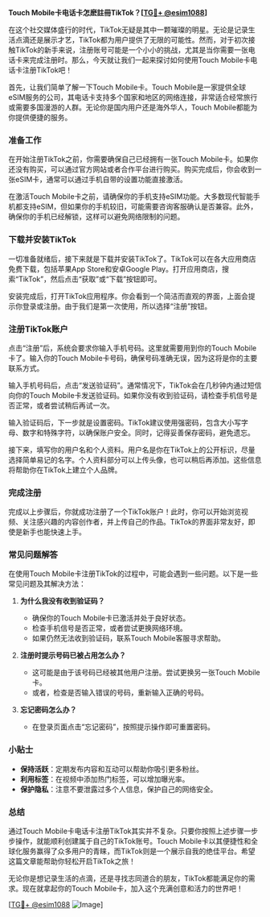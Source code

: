 **Touch Mobile卡电话卡怎麽註冊TikTok？[[TG💪+ @esim1088](https://t.me/s/esim1088)]**

在这个社交媒体盛行的时代，TikTok无疑是其中一颗璀璨的明星。无论是记录生活点滴还是展示才艺，TikTok都为用户提供了无限的可能性。然而，对于初次接触TikTok的新手来说，注册账号可能是一个小小的挑战，尤其是当你需要一张电话卡来完成注册时。那么，今天就让我们一起来探讨如何使用Touch Mobile卡电话卡注册TikTok吧！

首先，让我们简单了解一下Touch Mobile卡。Touch Mobile是一家提供全球eSIM服务的公司，其电话卡支持多个国家和地区的网络连接，非常适合经常旅行或需要多国漫游的人群。无论你是国内用户还是海外华人，Touch Mobile都能为你提供便捷的服务。

### 准备工作

在开始注册TikTok之前，你需要确保自己已经拥有一张Touch Mobile卡。如果你还没有购买，可以通过官方网站或者合作平台进行购买。购买完成后，你会收到一张eSIM卡，通常可以通过手机自带的设置功能直接激活。

在激活Touch Mobile卡之前，请确保你的手机支持eSIM功能。大多数现代智能手机都支持eSIM，但如果你的手机较旧，可能需要咨询客服确认是否兼容。此外，确保你的手机已经解锁，这样可以避免网络限制的问题。

### 下载并安装TikTok

一切准备就绪后，接下来就是下载并安装TikTok了。TikTok可以在各大应用商店免费下载，包括苹果App Store和安卓Google Play。打开应用商店，搜索“TikTok”，然后点击“获取”或“下载”按钮即可。

安装完成后，打开TikTok应用程序。你会看到一个简洁而直观的界面，上面会提示你登录或注册。由于我们是第一次使用，所以选择“注册”按钮。

### 注册TikTok账户

点击“注册”后，系统会要求你输入手机号码。这里就需要用到你的Touch Mobile卡了。输入你的Touch Mobile卡号码，确保号码准确无误，因为这将是你的主要联系方式。

输入手机号码后，点击“发送验证码”。通常情况下，TikTok会在几秒钟内通过短信向你的Touch Mobile卡发送验证码。如果你没有收到验证码，请检查手机信号是否正常，或者尝试稍后再试一次。

输入验证码后，下一步就是设置密码。TikTok建议使用强密码，包含大小写字母、数字和特殊字符，以确保账户安全。同时，记得妥善保存密码，避免遗忘。

接下来，填写你的用户名和个人资料。用户名是你在TikTok上的公开标识，尽量选择简单易记的名字。个人资料部分可以上传头像，也可以稍后再添加。这些信息将帮助你在TikTok上建立个人品牌。

### 完成注册

完成以上步骤后，你就成功注册了一个TikTok账户！此时，你可以开始浏览视频、关注感兴趣的内容创作者，并上传自己的作品。TikTok的界面非常友好，即使是新手也能快速上手。

### 常见问题解答

在使用Touch Mobile卡注册TikTok的过程中，可能会遇到一些问题。以下是一些常见问题及其解决方法：

1. **为什么我没有收到验证码？**
   - 确保你的Touch Mobile卡已激活并处于良好状态。
   - 检查手机信号是否正常，或者尝试更换网络环境。
   - 如果仍然无法收到验证码，联系Touch Mobile客服寻求帮助。

2. **注册时提示号码已被占用怎么办？**
   - 这可能是由于该号码已经被其他用户注册。尝试更换另一张Touch Mobile卡。
   - 或者，检查是否输入错误的号码，重新输入正确的号码。

3. **忘记密码怎么办？**
   - 在登录页面点击“忘记密码”，按照提示操作即可重置密码。

### 小贴士

- **保持活跃**：定期发布内容和互动可以帮助你吸引更多粉丝。
- **利用标签**：在视频中添加热门标签，可以增加曝光率。
- **保护隐私**：注意不要泄露过多个人信息，保护自己的网络安全。

### 总结

通过Touch Mobile卡电话卡注册TikTok其实并不复杂。只要你按照上述步骤一步步操作，就能顺利创建属于自己的TikTok账号。Touch Mobile卡以其便捷性和全球化服务赢得了众多用户的青睐，而TikTok则是一个展示自我的绝佳平台。希望这篇文章能帮助你轻松开启TikTok之旅！

无论你是想记录生活的点滴，还是寻找志同道合的朋友，TikTok都能满足你的需求。现在就拿起你的Touch Mobile卡，加入这个充满创意和活力的世界吧！

[[TG💪+ @esim1088](https://t.me/s/esim1088) ![Image](https://i.postimg.cc/4NQfJmqS/Snipaste-2025-05-13-00-14-12.png)]